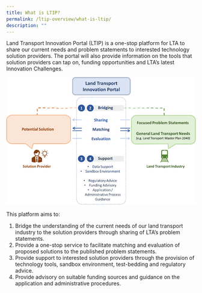 ```yaml
---
title: What is LTIP?
permalink: /ltip-overview/what-is-ltip/
description: ""
---
```


Land Transport Innovation Portal (LTIP) is a one-stop platform for LTA to share our current needs and problem statements to interested technology solution providers. The portal will also provide information on the tools that solution providers can tap on, funding opportunities and LTA’s latest Innovation Challenges.

![](/images/LTIP%20overview.png)

This platform aims to:

1. Bridge the understanding of the current needs of our land transport industry to the solution providers through sharing of LTA’s problem statements.
2. Provide a one-stop service to facilitate matching and evaluation of proposed solutions to the published problem statements.
3. Provide support to interested solution providers through the provision of technology tools, sandbox environment, test-bedding and regulatory advice.
4. Provide advisory on suitable funding sources and guidance on the application and administrative procedures.